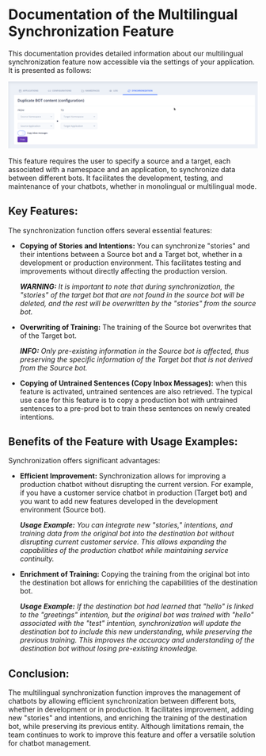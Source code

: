 # Documentation of the Multilingual Synchronization Feature

This documentation provides detailed information about our multilingual synchronization feature now accessible via the settings of your application. It is presented as follows:

![Synchronization](img/synchronization.png)

This feature requires the user to specify a source and a target, each associated with a namespace and an application, to synchronize data between different bots. It facilitates the development, testing, and maintenance of your chatbots, whether in monolingual or multilingual mode.

## Key Features:

The synchronization function offers several essential features:

- **Copying of Stories and Intentions:** You can synchronize "stories" and their intentions between a Source bot and a Target bot, whether in a development or production environment. This facilitates testing and improvements without directly affecting the production version.

  _**WARNING:** It is important to note that during synchronization, the "stories" of the target bot that are not found in the source bot will be deleted, and the rest will be overwritten by the "stories" from the source bot._

- **Overwriting of Training:** The training of the Source bot overwrites that of the Target bot.

  _**INFO:** Only pre-existing information in the Source bot is affected, thus preserving the specific information of the Target bot that is not derived from the Source bot._

- **Copying of Untrained Sentences (Copy Inbox Messages):** when this feature is activated, untrained sentences are also retrieved. The typical use case for this feature is to copy a production bot with untrained sentences to a pre-prod bot to train these sentences on newly created intentions.

## Benefits of the Feature with Usage Examples:

Synchronization offers significant advantages:

- **Efficient Improvement:** Synchronization allows for improving a production chatbot without disrupting the current version. For example, if you have a customer service chatbot in production (Target bot) and you want to add new features developed in the development environment (Source bot).

  _**Usage Example:** You can integrate new "stories," intentions, and training data from the original bot into the destination bot without disrupting current customer service. This allows expanding the capabilities of the production chatbot while maintaining service continuity._

- **Enrichment of Training:** Copying the training from the original bot into the destination bot allows for enriching the capabilities of the destination bot.

  _**Usage Example:** If the destination bot had learned that "hello" is linked to the "greetings" intention, but the original bot was trained with "hello" associated with the "test" intention, synchronization will update the destination bot to include this new understanding, while preserving the previous training. This improves the accuracy and understanding of the destination bot without losing pre-existing knowledge._

## Conclusion:

The multilingual synchronization function improves the management of chatbots by allowing efficient synchronization between different bots, whether in development or in production. It facilitates improvement, adding new "stories" and intentions, and enriching the training of the destination bot, while preserving its previous entity. Although limitations remain, the team continues to work to improve this feature and offer a versatile solution for chatbot management.
